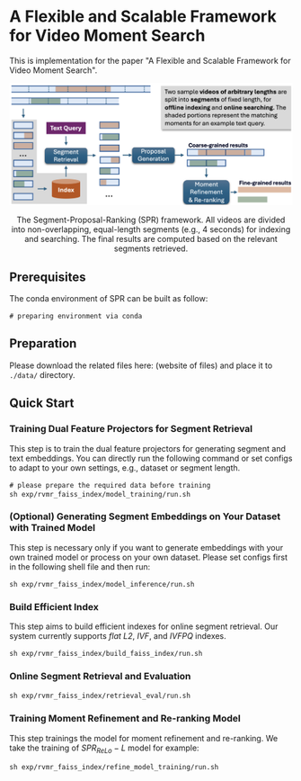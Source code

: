 # A Flexible and Scalable Framework for Video Moment Search

This is implementation for the paper "A Flexible and Scalable Framework for Video Moment Search".

![overview](/figures/Framework.png)
<center>The Segment-Proposal-Ranking (SPR) framework. All videos are divided into non-overlapping, equal-length segments (e.g., 4 seconds) for indexing and searching. The final results are computed based on the relevant segments retrieved.</center>

## Prerequisites
The conda environment of SPR can be built as follow:
```shell script
# preparing environment via conda
```

## Preparation
Please download the related files here: (website of files) and place it to `./data/` directory.

## Quick Start
### Training Dual Feature Projectors for Segment Retrieval
This step is to train the dual feature projectors for generating segment and text embeddings. You can directly run the following command or set configs to adapt to your own settings, e.g., dataset or segment length.
```shell script
# please prepare the required data before training
sh exp/rvmr_faiss_index/model_training/run.sh
```
### (Optional) Generating Segment Embeddings on Your Dataset with Trained Model
This step is necessary only if you want to generate embeddings with your own trained model or process on your own dataset. Please set configs first in the following shell file and then run:
```shell script
sh exp/rvmr_faiss_index/model_inference/run.sh
```

### Build Efficient Index
This step aims to build efficient indexes for online segment retrieval. Our system currently supports *flat L2*, *IVF*, and *IVFPQ* indexes.
```shell script
sh exp/rvmr_faiss_index/build_faiss_index/run.sh
```

### Online Segment Retrieval and Evaluation
```shell script
sh exp/rvmr_faiss_index/retrieval_eval/run.sh
```

### Training Moment Refinement and Re-ranking Model
This step trainings the model for moment refinement and re-ranking. We take the training of $SPR_{ReLo}-L$ model for example:
```shell script
sh exp/rvmr_faiss_index/refine_model_training/run.sh
```
